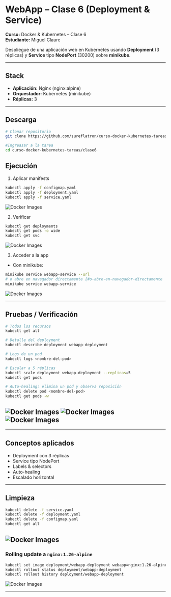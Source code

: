 # WebApp – Clase 6 (Deployment & Service)

**Curso:** Docker & Kubernetes – Clase 6  
**Estudiante:** Miguel Claure

Despliegue de una aplicación web en Kubernetes usando **Deployment** (3 réplicas) y **Service** tipo **NodePort** (30200) sobre **minikube**.

---

## Stack
- **Aplicación:** Nginx (nginx:alpine)  
- **Orquestador:** Kubernetes (minikube)  
- **Réplicas:** 3

---

## Descarga
```bash
# Clonar repositorio
git clone https://github.com/sureflatron/curso-docker-kubernetes-tareas.git

#Ingreasar a la tarea
cd curso-docker-kubernetes-tareas/clase6

```

## Ejecución

1) Aplicar manifests
```bash
kubectl apply -f configmap.yaml
kubectl apply -f deployment.yaml
kubectl apply -f service.yaml

``` 
![Docker Images](./screenshots/one.png) 

2) Verificar
```bash
kubectl get deployments
kubectl get pods -o wide
kubectl get svc
```
![Docker Images](./screenshots/two.png) 

3) Acceder a la app
- Con minikube:
```bash
minikube service webapp-service --url
# o abre en navegador directamente {#o-abre-en-navegador-directamente  data-source-line="172"}
minikube service webapp-service
```
![Docker Images](./screenshots/three.png) 

---

## Pruebas / Verificación

```bash
# Todos los recursos
kubectl get all

# Detalle del deployment
kubectl describe deployment webapp-deployment

# Logs de un pod
kubectl logs <nombre-del-pod>

# Escalar a 5 réplicas 
kubectl scale deployment webapp-deployment --replicas=5
kubectl get pods

# Auto-healing: elimina un pod y observa reposición 
kubectl delete pod <nombre-del-pod>
kubectl get pods -w
```
![Docker Images](./screenshots/for.png) 
![Docker Images](./screenshots/five.png) 
![Docker Images](./screenshots/six.png) 
---


---


## Conceptos aplicados
- Deployment con 3 réplicas  
- Service tipo NodePort  
- Labels & selectors  
- Auto-healing  
- Escalado horizontal

---

## Limpieza
```bash
kubectl delete -f service.yaml
kubectl delete -f deployment.yaml
kubectl delete -f configmap.yaml
kubectl get all
```
![Docker Images](./screenshots/limpieza.png) 
---



### Rolling update a `nginx:1.26-alpine`
```bash
kubectl set image deployment/webapp-deployment webapp=nginx:1.26-alpine
kubectl rollout status deployment/webapp-deployment
kubectl rollout history deployment/webapp-deployment
``` 
![Docker Images](./screenshots/rollout.png) 


---


